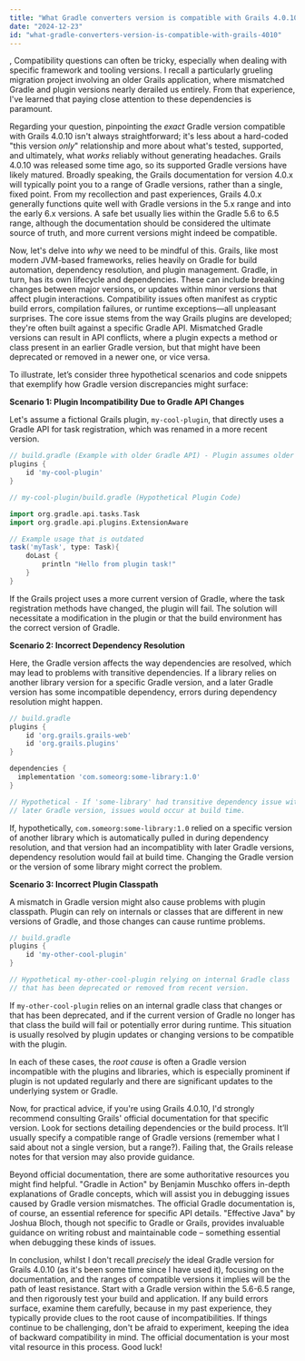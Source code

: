 ```yaml
---
title: "What Gradle converters version is compatible with Grails 4.0.10?"
date: "2024-12-23"
id: "what-gradle-converters-version-is-compatible-with-grails-4010"
---
```


,  Compatibility questions can often be tricky, especially when dealing with specific framework and tooling versions. I recall a particularly grueling migration project involving an older Grails application, where mismatched Gradle and plugin versions nearly derailed us entirely. From that experience, I've learned that paying close attention to these dependencies is paramount.

Regarding your question, pinpointing the *exact* Gradle version compatible with Grails 4.0.10 isn't always straightforward; it's less about a hard-coded "this version *only*" relationship and more about what's tested, supported, and ultimately, what *works* reliably without generating headaches. Grails 4.0.10 was released some time ago, so its supported Gradle versions have likely matured. Broadly speaking, the Grails documentation for version 4.0.x will typically point you to a range of Gradle versions, rather than a single, fixed point. From my recollection and past experiences, Grails 4.0.x generally functions quite well with Gradle versions in the 5.x range and into the early 6.x versions. A safe bet usually lies within the Gradle 5.6 to 6.5 range, although the documentation should be considered the ultimate source of truth, and more current versions might indeed be compatible.

Now, let's delve into *why* we need to be mindful of this. Grails, like most modern JVM-based frameworks, relies heavily on Gradle for build automation, dependency resolution, and plugin management. Gradle, in turn, has its own lifecycle and dependencies. These can include breaking changes between major versions, or updates within minor versions that affect plugin interactions. Compatibility issues often manifest as cryptic build errors, compilation failures, or runtime exceptions—all unpleasant surprises. The core issue stems from the way Grails plugins are developed; they're often built against a specific Gradle API. Mismatched Gradle versions can result in API conflicts, where a plugin expects a method or class present in an earlier Gradle version, but that might have been deprecated or removed in a newer one, or vice versa.

To illustrate, let’s consider three hypothetical scenarios and code snippets that exemplify how Gradle version discrepancies might surface:

**Scenario 1: Plugin Incompatibility Due to Gradle API Changes**

Let's assume a fictional Grails plugin, `my-cool-plugin`, that directly uses a Gradle API for task registration, which was renamed in a more recent version.

```groovy
// build.gradle (Example with older Gradle API) - Plugin assumes older Gradle API
plugins {
    id 'my-cool-plugin'
}

// my-cool-plugin/build.gradle (Hypothetical Plugin Code)

import org.gradle.api.tasks.Task
import org.gradle.api.plugins.ExtensionAware

// Example usage that is outdated
task('myTask', type: Task){
    doLast {
        println "Hello from plugin task!"
    }
}
```

If the Grails project uses a more current version of Gradle, where the task registration methods have changed, the plugin will fail. The solution will necessitate a modification in the plugin or that the build environment has the correct version of Gradle.

**Scenario 2: Incorrect Dependency Resolution**

Here, the Gradle version affects the way dependencies are resolved, which may lead to problems with transitive dependencies. If a library relies on another library version for a specific Gradle version, and a later Gradle version has some incompatible dependency, errors during dependency resolution might happen.

```groovy
// build.gradle
plugins {
    id 'org.grails.grails-web'
    id 'org.grails.plugins'
}

dependencies {
  implementation 'com.someorg:some-library:1.0'
}

// Hypothetical - If 'some-library' had transitive dependency issue with
// later Gradle version, issues would occur at build time.
```

If, hypothetically, `com.someorg:some-library:1.0` relied on a specific version of another library which is automatically pulled in during dependency resolution, and that version had an incompatiblity with later Gradle versions, dependency resolution would fail at build time. Changing the Gradle version or the version of some library might correct the problem.

**Scenario 3: Incorrect Plugin Classpath**

A mismatch in Gradle version might also cause problems with plugin classpath. Plugin can rely on internals or classes that are different in new versions of Gradle, and those changes can cause runtime problems.

```groovy
// build.gradle
plugins {
    id 'my-other-cool-plugin'
}

// Hypothetical my-other-cool-plugin relying on internal Gradle class
// that has been deprecated or removed from recent version.
```

If `my-other-cool-plugin` relies on an internal gradle class that changes or that has been deprecated, and if the current version of Gradle no longer has that class the build will fail or potentially error during runtime. This situation is usually resolved by plugin updates or changing versions to be compatible with the plugin.

In each of these cases, the *root cause* is often a Gradle version incompatible with the plugins and libraries, which is especially prominent if plugin is not updated regularly and there are significant updates to the underlying system or Gradle.

Now, for practical advice, if you're using Grails 4.0.10, I'd strongly recommend consulting Grails' official documentation for that specific version. Look for sections detailing dependencies or the build process. It’ll usually specify a compatible range of Gradle versions (remember what I said about not a single version, but a range?). Failing that, the Grails release notes for that version may also provide guidance.

Beyond official documentation, there are some authoritative resources you might find helpful. "Gradle in Action" by Benjamin Muschko offers in-depth explanations of Gradle concepts, which will assist you in debugging issues caused by Gradle version mismatches. The official Gradle documentation is, of course, an essential reference for specific API details. "Effective Java" by Joshua Bloch, though not specific to Gradle or Grails, provides invaluable guidance on writing robust and maintainable code – something essential when debugging these kinds of issues.

In conclusion, whilst I don't recall *precisely* the ideal Gradle version for Grails 4.0.10 (as it's been some time since I have used it), focusing on the documentation, and the ranges of compatible versions it implies will be the path of least resistance. Start with a Gradle version within the 5.6-6.5 range, and then rigorously test your build and application. If any build errors surface, examine them carefully, because in my past experience, they typically provide clues to the root cause of incompatibilities. If things continue to be challenging, don't be afraid to experiment, keeping the idea of backward compatibility in mind. The official documentation is your most vital resource in this process. Good luck!
